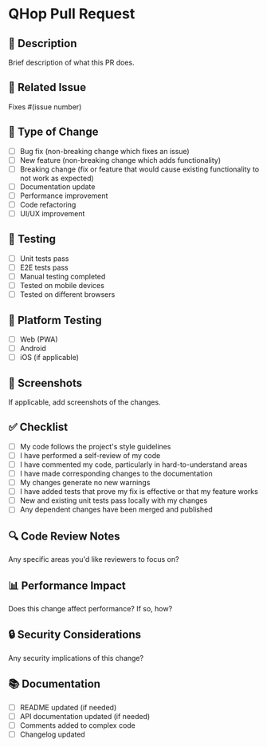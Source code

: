 # QHop Pull Request

## 📝 Description
Brief description of what this PR does.

## 🔗 Related Issue
Fixes #(issue number)

## 🎯 Type of Change
- [ ] Bug fix (non-breaking change which fixes an issue)
- [ ] New feature (non-breaking change which adds functionality)
- [ ] Breaking change (fix or feature that would cause existing functionality to not work as expected)
- [ ] Documentation update
- [ ] Performance improvement
- [ ] Code refactoring
- [ ] UI/UX improvement

## 🧪 Testing
- [ ] Unit tests pass
- [ ] E2E tests pass
- [ ] Manual testing completed
- [ ] Tested on mobile devices
- [ ] Tested on different browsers

## 📱 Platform Testing
- [ ] Web (PWA)
- [ ] Android
- [ ] iOS (if applicable)

## 📸 Screenshots
If applicable, add screenshots of the changes.

## ✅ Checklist
- [ ] My code follows the project's style guidelines
- [ ] I have performed a self-review of my code
- [ ] I have commented my code, particularly in hard-to-understand areas
- [ ] I have made corresponding changes to the documentation
- [ ] My changes generate no new warnings
- [ ] I have added tests that prove my fix is effective or that my feature works
- [ ] New and existing unit tests pass locally with my changes
- [ ] Any dependent changes have been merged and published

## 🔍 Code Review Notes
Any specific areas you'd like reviewers to focus on?

## 📊 Performance Impact
Does this change affect performance? If so, how?

## 🔒 Security Considerations
Any security implications of this change?

## 📚 Documentation
- [ ] README updated (if needed)
- [ ] API documentation updated (if needed)
- [ ] Comments added to complex code
- [ ] Changelog updated
